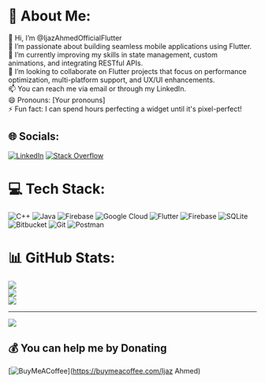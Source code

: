 # 💫 About Me:
👋 Hi, I’m @IjazAhmedOfficialFlutter<br>👀 I’m passionate about building seamless mobile applications using Flutter.<br>🌱 I’m currently improving my skills in state management, custom animations, and integrating RESTful APIs.<br>💞️ I’m looking to collaborate on Flutter projects that focus on performance optimization, multi-platform support, and UX/UI enhancements.<br>📫 You can reach me via email or through my LinkedIn.<br>😄 Pronouns: [Your pronouns]<br>⚡ Fun fact: I can spend hours perfecting a widget until it's pixel-perfect!


## 🌐 Socials:
[![LinkedIn](https://img.shields.io/badge/LinkedIn-%230077B5.svg?logo=linkedin&logoColor=white)](https://linkedin.com/in/https://www.linkedin.com/in/ijaz-ahmed-aa89b31b0) [![Stack Overflow](https://img.shields.io/badge/-Stackoverflow-FE7A16?logo=stack-overflow&logoColor=white)](https://stackoverflow.com/users/https://stackoverflow.com/users/18404896/ijaz-ahmed) 

# 💻 Tech Stack:
![C++](https://img.shields.io/badge/c++-%2300599C.svg?style=for-the-badge&logo=c%2B%2B&logoColor=white) ![Java](https://img.shields.io/badge/java-%23ED8B00.svg?style=for-the-badge&logo=openjdk&logoColor=white) ![Firebase](https://img.shields.io/badge/firebase-%23039BE5.svg?style=for-the-badge&logo=firebase) ![Google Cloud](https://img.shields.io/badge/GoogleCloud-%234285F4.svg?style=for-the-badge&logo=google-cloud&logoColor=white) ![Flutter](https://img.shields.io/badge/Flutter-%2302569B.svg?style=for-the-badge&logo=Flutter&logoColor=white) ![Firebase](https://img.shields.io/badge/firebase-a08021?style=for-the-badge&logo=firebase&logoColor=ffcd34) ![SQLite](https://img.shields.io/badge/sqlite-%2307405e.svg?style=for-the-badge&logo=sqlite&logoColor=white) ![Bitbucket](https://img.shields.io/badge/bitbucket-%230047B3.svg?style=for-the-badge&logo=bitbucket&logoColor=white) ![Git](https://img.shields.io/badge/git-%23F05033.svg?style=for-the-badge&logo=git&logoColor=white) ![Postman](https://img.shields.io/badge/Postman-FF6C37?style=for-the-badge&logo=postman&logoColor=white)
# 📊 GitHub Stats:
![](https://github-readme-stats.vercel.app/api?username=IjazAhmedOfficialFlutter&theme=default&hide_border=false&include_all_commits=true&count_private=false)<br/>
![](https://github-readme-streak-stats.herokuapp.com/?user=IjazAhmedOfficialFlutter&theme=default&hide_border=false)<br/>
![](https://github-readme-stats.vercel.app/api/top-langs/?username=IjazAhmedOfficialFlutter&theme=default&hide_border=false&include_all_commits=true&count_private=false&layout=compact)

---
[![](https://visitcount.itsvg.in/api?id=IjazAhmedOfficialFlutter&icon=0&color=0)](https://visitcount.itsvg.in)

  ## 💰 You can help me by Donating
  [![BuyMeACoffee](https://img.shields.io/badge/Buy%20Me%20a%20Coffee-ffdd00?style=for-the-badge&logo=buy-me-a-coffee&logoColor=black)](https://buymeacoffee.com/Ijaz Ahmed) 

  
<!-- Proudly created with GPRM ( https://gprm.itsvg.in ) -->
